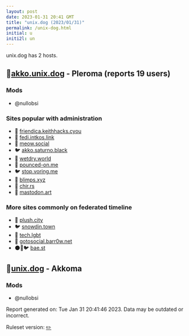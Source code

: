 ```yaml
---
layout: post
date: 2023-01-31 20:41 GMT
title: "unix.dog (2023/01/31)"
permalink: /unix-dog.html
initial: u
initi2l: un
---
```


unix.dog has 2 hosts.

## 🐘[akko.unix.dog](https://akko.unix.dog) - Pleroma (reports 19 users)

### Mods
 * @nullobsi

### Sites popular with administration

* 🐘 [friendica.keithhacks.cyou](/friendica-keithhacks-cyou.html)
* 🐘 [fedi.intkos.link](/fedi-intkos-link.html)
* 🐘 [meow.social](/meow-social.html)
* 🐦 [akko.saturno.black](/akko-saturno-black.html)
* 🐘 [wetdry.world](/wetdry-world.html)
* 🐘 [pounced-on.me](/pounced-on-me.html)
* 🐦 [stop.voring.me](/stop-voring-me.html)
* 🐘 [blimps.xyz](/blimps-xyz.html)
* 🐘 [chir.rs](/chir-rs.html)
* 🐘 [mastodon.art](/mastodon-art.html)

### More sites commonly on federated timeline

* 🐘 [plush.city](/plush-city.html)
* 🐦 [snowdin.town](/snowdin-town.html)
* 🐘 [tech.lgbt](/tech-lgbt.html)
* 🐘 [gotosocial.barr0w.net](/gotosocial-barr0w-net.html)
* 🌑🧸🐦 [bae.st](/bae-st.html)

## 🐘[unix.dog](https://unix.dog) - Akkoma

### Mods
 * @nullobsi

Report generated on: Tue Jan 31 20:41:46 2023. Data may be outdated or incorrect.

Ruleset version: [✏️](/version-pencil)
